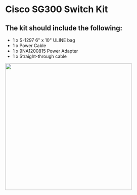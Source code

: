 # Cisco SG300 Switch Kit

## The kit should include the following:

- 1 x S-1297 6" x 10" ULINE bag
- 1 x Power Cable
- 1 x 9NA1200815 Power Adapter
- 1 x Straight-through cable

 

<img src="Docs\IMG_7350.JPG" style="width: 400px;"/>